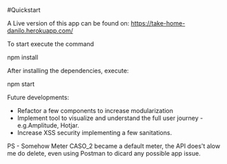 #Quickstart

A Live version of this app can be found on: https://take-home-danilo.herokuapp.com/

To start execute the command

npm install

After installing the dependencies, execute:

npm start

Future developments:

- Refactor a few components to increase modularization 
- Implement tool to visualize and understand the full user journey - e.g.Amplitude, Hotjar. 
- Increase XSS security implementing a few sanitations.


PS - Somehow Meter CASO_2 became a default meter, the API does't alow me do delete, even using Postman to dicard any possible app issue. 
